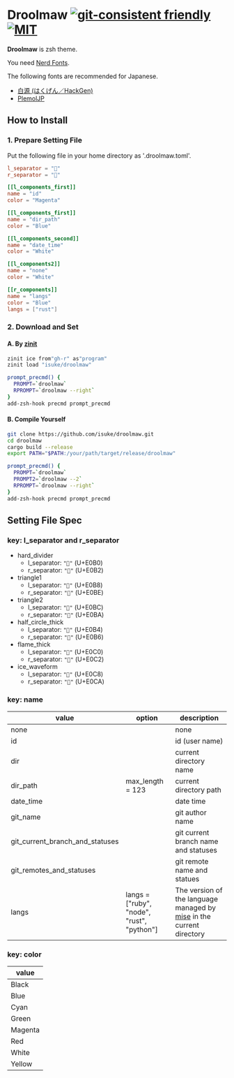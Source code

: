 # Droolmaw [![git-consistent friendly](https://img.shields.io/badge/git--consistent-friendly-brightgreen.svg)](https://github.com/isuke/git-consistent)  [![MIT](https://img.shields.io/github/license/mashape/apistatus.svg)](https://raw.githubusercontent.com/isuke/droolmaw/main/LICENSE)

**Droolmaw** is zsh theme.

You need [Nerd Fonts](https://www.nerdfonts.com/).

The following fonts are recommended for Japanese.

- [白源 (はくげん／HackGen)](https://github.com/yuru7/HackGen)
- [PlemolJP](https://github.com/yuru7/PlemolJP)

## How to Install

### 1. Prepare Setting File

Put the following file in your home directory as '.droolmaw.toml'.

```toml
l_separator = ""
r_separator = ""

[[l_components_first]]
name = "id"
color = "Magenta"

[[l_components_first]]
name = "dir_path"
color = "Blue"

[[l_components_second]]
name = "date_time"
color = "White"

[[l_components2]]
name = "none"
color = "White"

[[r_components]]
name = "langs"
color = "Blue"
langs = ["rust"]
```

### 2. Download and Set

#### A. By [zinit](https://github.com/zdharma-continuum/zinit)

```sh
zinit ice from"gh-r" as"program"
zinit load "isuke/droolmaw"

prompt_precmd() {
  PROMPT=`droolmaw`
  RPROMPT=`droolmaw --right`
}
add-zsh-hook precmd prompt_precmd
```

#### B. Compile Yourself

```sh
git clone https://github.com/isuke/droolmaw.git
cd droolmaw
cargo build --release
export PATH="$PATH:/your/path/target/release/droolmaw"

prompt_precmd() {
  PROMPT=`droolmaw`
  PROMPT2=`droolmaw --2`
  RPROMPT=`droolmaw --right`
}
add-zsh-hook precmd prompt_precmd
```

## Setting File Spec

### key: l_separator and r_separator

- hard_divider
    - l_separator: `""` (U+E0B0)
    - r_separator: `""` (U+E0B2)
- triangle1
    - l_separator: `""` (U+E0B8)
    - r_separator: `""` (U+E0BE)
- triangle2
    - l_separator: `""` (U+E0BC)
    - r_separator: `""` (U+E0BA)
- half_circle_thick
    - l_separator: `""` (U+E0B4)
    - r_separator: `""` (U+E0B6)
- flame_thick
    - l_separator: `""` (U+E0C0)
    - r_separator: `""` (U+E0C2)
- ice_waveform
    - l_separator: `""` (U+E0C8)
    - r_separator: `""` (U+E0CA)

### key: name

| value                           | option           | description              |
| ------------------------------- | ---------------- | ------------------------ |
| none                            |                  | none                     |
| id                              |                  | id (user name)           |
| dir                             |                  | current directory name   |
| dir_path                        | max_length = 123 | current directory path   |
| date_time                       |                  | date time                |
| git_name                        |                  | git author name          |
| git_current_branch_and_statuses |                  | git current branch name and statuses |
| git_remotes_and_statuses        |                  | git remote name and statues          |
| langs                           | langs = ["ruby", "node", "rust", "python"] | The version of the language managed by [mise](https://github.com/jdx/mise) in the current directory |

### key: color

| value     |
| --------- |
| Black     |
| Blue      |
| Cyan      |
| Green     |
| Magenta   |
| Red       |
| White     |
| Yellow    |
